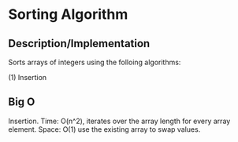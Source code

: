 # Sorting Algorithm

## Description/Implementation
Sorts arrays of integers using the folloing algorithms:

(1) Insertion

## Big O
Insertion. Time: O(n^2), iterates over the array length for every array element. Space: O(1) use the existing array to swap values.
